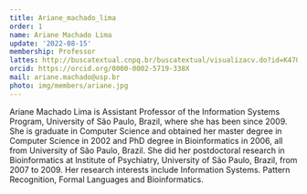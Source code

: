 ```yaml
---
title: Ariane_machado_lima
order: 1
name: Ariane Machado Lima
update: '2022-08-15'
membership: Professor
lattes: http://buscatextual.cnpq.br/buscatextual/visualizacv.do?id=K4703763H4&idiomaExibicao=2"
orcid: https://orcid.org/0000-0002-5719-338X
mail: ariane.machado@usp.br
photo: img/members/ariane.jpg
---
```


Ariane Machado Lima is Assistant Professor of the Information Systems Program, University of São Paulo, Brazil, where she has been since 2009. She is graduate in Computer Science and obtained her master degree in Computer Science in 2002 and PhD degree in Bioinformatics in 2006, all from University of São Paulo, Brazil. She did her postdoctoral research in Bioinformatics at Institute of Psychiatry, University of São Paulo, Brazil, from 2007 to 2009. Her research interests include Information Systems. Pattern Recognition, Formal Languages and Bioinformatics.
